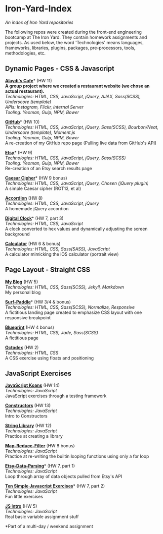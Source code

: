 # Iron-Yard-Index
*An index of Iron Yard repositories*

The following repos were created during the front-end engineering bootcamp at The Iron Yard.  They contain homework assignments and projects.  As used below, the word 'Technologies' means languages, frameworks, libraries, plugins, packages, pre-processors, tools, methodologies, etc.

## Dynamic Pages - CSS & Javascript
**[Alaydi's Cafe](https://github.com/bholben/Alaydis-Cafe)*** (HW 11)  
**A group project where we created a restaurant website (we chose an actual restaurant).**  
*Technologies: HTML, CSS, JavaScript, jQuery, AJAX, Sass(SCSS), Underscore (template)*  
*APIs: Instagram, Flickr, Internal Server*  
*Tooling: Yeoman, Gulp, NPM, Bower*  

**[GitHub](https://github.com/bholben/GitHub)*** (HW 10)  
*Technologies: HTML, CSS, JavaScript, jQuery, Sass(SCSS), Bourbon/Neat, Underscore (template), Moment.js*  
*Tooling: Yeoman, Gulp, NPM, Bower*  
A re-creation of my GitHub repo page (Pulling live data from GitHub's API)  

**[Etsy](https://github.com/bholben/Etsy)*** (HW 9)  
*Technologies: HTML, CSS, JavaScript, jQuery, Sass(SCSS)*  
*Tooling: Yeoman, Gulp, NPM, Bower*  
Re-creation of an Etsy search results page  

**[Caesar Cipher](https://github.com/bholben/Caesar-Cipher)*** (HW 9 bonus)  
*Technologies: HTML, CSS, JavaScript, jQuery, Chosen (jQuery plugin)*  
A simple Caesar cipher (ROT13, et al)

**[Accordion](https://github.com/bholben/Accordion)** (HW 8)  
*Technologies: HTML, CSS, JavaScript, jQuery*  
A homemade jQuery accordion  

**[Digital Clock](https://github.com/bholben/Digital-Clock)*** (HW 7, part 3)  
*Technologies: HTML, CSS, JavaScript*  
A clock converted to hex values and dynamically adjusting the screen background

**[Calculator](https://github.com/bholben/Calculator)** (HW 6 & bonus)  
*Technologies: HTML, CSS, Sass(SASS), JavaScript*  
A calculator mimicking the iOS calculator (portrait view)  

## Page Layout - Straight CSS
**[My Blog]()** (HW 5)  
*Technologies: HTML, CSS, Sass(SCSS), Jekyll, Markdown*  
My personal blog  

**[Surf-Paddle](https://github.com/bholben/Surf-Paddle)*** (HW 3/4 & bonus)  
*Technologies: HTML, CSS, Sass(SCSS), Normalize, Responsive*  
A fictitious landing page created to emphasize CSS layout with one responsive breakpoint  

**[Blueprint](https://github.com/bholben/Blueprint)** (HW 4 bonus)  
*Technologies: HTML, CSS, Jade, Sass(SCSS)*  
A fictitious page  

**[Octodex](https://github.com/bholben/Octodex)** (HW 2)  
*Technologies: HTML, CSS*  
A CSS exercise using floats and positioning

## JavaScript Exercises

**[JavaScript Koans](https://github.com/bholben/javascript-koans)** (HW 14)  
*Technologies: JavaScript*  
JavaScript exercises through a testing framework  

**[Constructors](https://github.com/bholben/Constructors)** (HW 13)  
*Technologies: JavaScript*  
Intro to Constructors  

**[String Library](https://github.com/bholben/String-Library)** (HW 12)  
*Technologies: JavaScript*  
Practice at creating a library  

**[Map-Reduce-Filter](https://github.com/bholben/Map-Reduce-Filter)** (HW 8 bonus)  
*Technologies: JavaScript*  
Practice at re-writing the builtin looping functions using only a for loop  

**[Etsy-Data-Parsing](https://github.com/bholben/Etsy-Data-Parsing)*** (HW 7, part 1)  
*Technologies: JavaScript*  
Loop through array of data objects pulled from Etsy's API  

**[Ten Simple Javascript Exercises](https://github.com/bholben/Ten-Simple-Javascript-Exercises)*** (HW 7, part 2)  
*Technologies: JavaScript*  
Fun little exercises  

**[JS Intro](https://github.com/bholben/JS-Intro)** (HW 5)  
*Technologies: JavaScript*  
Real basic variable assignment stuff  

*Part of a multi-day / weekend assignment  
